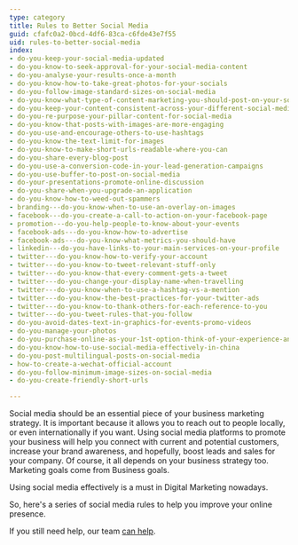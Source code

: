 ```yaml
---
type: category
title: Rules to Better Social Media
guid: cfafc0a2-0bcd-4df6-83ca-c6fde43e7f55
uid: rules-to-better-social-media
index:
- do-you-keep-your-social-media-updated
- do-you-know-to-seek-approval-for-your-social-media-content
- do-you-analyse-your-results-once-a-month
- do-you-know-how-to-take-great-photos-for-your-socials
- do-you-follow-image-standard-sizes-on-social-media
- do-you-know-what-type-of-content-marketing-you-should-post-on-your-socials
- do-you-keep-your-content-consistent-across-your-different-social-media-platforms
- do-you-re-purpose-your-pillar-content-for-social-media
- do-you-know-that-posts-with-images-are-more-engaging
- do-you-use-and-encourage-others-to-use-hashtags
- do-you-know-the-text-limit-for-images
- do-you-know-to-make-short-urls-readable-where-you-can
- do-you-share-every-blog-post
- do-you-use-a-conversion-code-in-your-lead-generation-campaigns
- do-you-use-buffer-to-post-on-social-media
- do-your-presentations-promote-online-discussion
- do-you-share-when-you-upgrade-an-application
- do-you-know-how-to-weed-out-spammers
- branding---do-you-know-when-to-use-an-overlay-on-images
- facebook---do-you-create-a-call-to-action-on-your-facebook-page
- promotion---do-you-help-people-to-know-about-your-events
- facebook-ads---do-you-know-how-to-advertise
- facebook-ads---do-you-know-what-metrics-you-should-have
- linkedin---do-you-have-links-to-your-main-services-on-your-profile
- twitter---do-you-know-how-to-verify-your-account
- twitter---do-you-know-to-tweet-relevant-stuff-only
- twitter---do-you-know-that-every-comment-gets-a-tweet
- twitter---do-you-change-your-display-name-when-travelling
- twitter---do-you-know-when-to-use-a-hashtag-vs-a-mention
- twitter---do-you-know-the-best-practices-for-your-twitter-ads
- twitter---do-you-know-to-thank-others-for-each-reference-to-you
- twitter---do-you-tweet-rules-that-you-follow
- do-you-avoid-dates-text-in-graphics-for-events-promo-videos
- do-you-manage-your-photos
- do-you-purchase-online-as-your-1st-option-think-of-your-experience-and-have-a-voice
- do-you-know-how-to-use-social-media-effectively-in-china
- do-you-post-multilingual-posts-on-social-media
- how-to-create-a-wechat-official-account
- do-you-follow-minimum-image-sizes-on-social-media
- do-you-create-friendly-short-urls

---
```

Social media should be an essential piece of your business marketing strategy. It is important because it allows you to reach out to people locally, or even internationally if you want. Using social media platforms to promote your business will help you connect with current and potential customers, increase your brand awareness, and hopefully, boost leads and sales for your company. Of course, it all depends on your business strategy too. Marketing goals come from Business goals.

Using social media effectively is a must in Digital Marketing nowadays.

So, here's a series of social media rules to help you improve your online presence.


If you still need help, our team [can help](https&#58;//sswdigital.com/).


